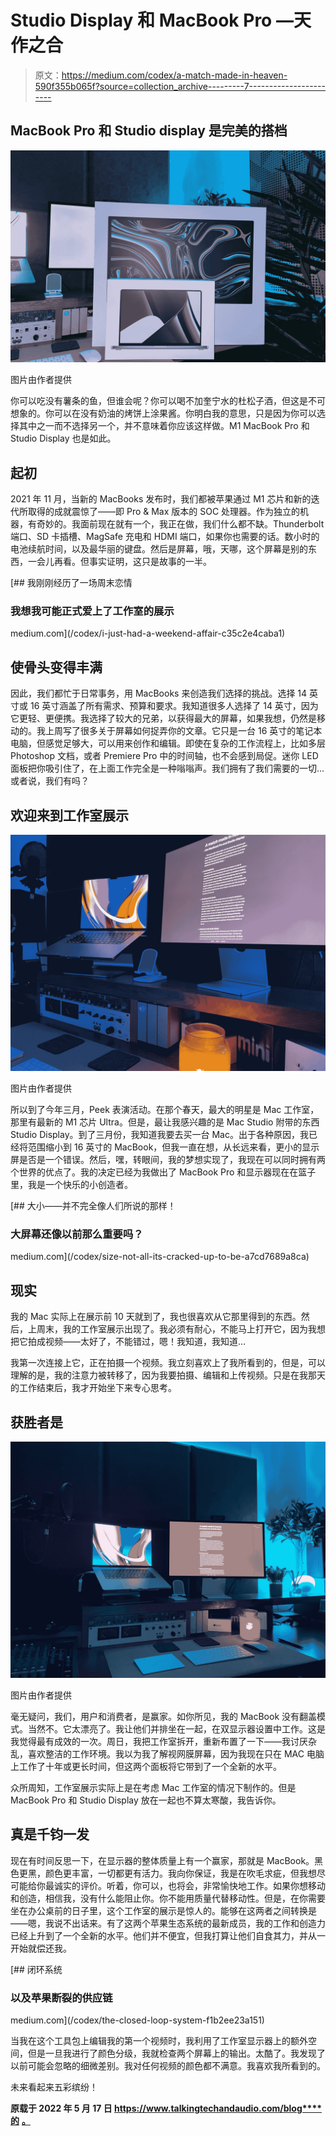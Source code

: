 # Studio Display 和 MacBook Pro —天作之合

> 原文：<https://medium.com/codex/a-match-made-in-heaven-590f355b065f?source=collection_archive---------7----------------------->

## MacBook Pro 和 Studio display 是完美的搭档

![](img/575f885747513f0432477d8bd3a5e3cb.png)

图片由作者提供

你可以吃没有薯条的鱼，但谁会呢？你可以喝不加奎宁水的杜松子酒，但这是不可想象的。你可以在没有奶油的烤饼上涂果酱。你明白我的意思，只是因为你可以选择其中之一而不选择另一个，并不意味着你应该这样做。M1 MacBook Pro 和 Studio Display 也是如此。

## 起初

2021 年 11 月，当新的 MacBooks 发布时，我们都被苹果通过 M1 芯片和新的迭代所取得的成就震惊了——即 Pro & Max 版本的 SOC 处理器。作为独立的机器，有奇妙的。我面前现在就有一个，我正在做，我们什么都不缺。Thunderbolt 端口、SD 卡插槽、MagSafe 充电和 HDMI 端口，如果你也需要的话。数小时的电池续航时间，以及最华丽的键盘。然后是屏幕，哦，天哪，这个屏幕是别的东西，一会儿再看。但事实证明，这只是故事的一半。

[](/codex/i-just-had-a-weekend-affair-c35c2e4caba1) [## 我刚刚经历了一场周末恋情

### 我想我可能正式爱上了工作室的展示

medium.com](/codex/i-just-had-a-weekend-affair-c35c2e4caba1) 

## 使骨头变得丰满

因此，我们都忙于日常事务，用 MacBooks 来创造我们选择的挑战。选择 14 英寸或 16 英寸涵盖了所有需求、预算和要求。我知道很多人选择了 14 英寸，因为它更轻、更便携。我选择了较大的兄弟，以获得最大的屏幕，如果我想，仍然是移动的。我上周写了很多关于屏幕如何捉弄你的文章。它只是一台 16 英寸的笔记本电脑，但感觉足够大，可以用来创作和编辑。即使在复杂的工作流程上，比如多层 Photoshop 文档，或者 Premiere Pro 中的时间轴，也不会感到局促。迷你 LED 面板把你吸引住了，在上面工作完全是一种嗡嗡声。我们拥有了我们需要的一切…或者说，我们有吗？

## 欢迎来到工作室展示

![](img/8e2bb90883629f2fab8e9566fdf3a7d9.png)

图片由作者提供

所以到了今年三月，Peek 表演活动。在那个春天，最大的明星是 Mac 工作室，那里有最新的 M1 芯片 Ultra。但是，最让我感兴趣的是 Mac Studio 附带的东西 Studio Display。到了三月份，我知道我要去买一台 Mac。出于各种原因，我已经将范围缩小到 16 英寸的 MacBook，但我一直在想，从长远来看，更小的显示屏是否是一个错误。然后，嘿，转眼间，我的梦想实现了，我现在可以同时拥有两个世界的优点了。我的决定已经为我做出了 MacBook Pro 和显示器现在在篮子里，我是一个快乐的小创造者。

[](/codex/size-not-all-its-cracked-up-to-be-a7cd7689a8ca) [## 大小——并不完全像人们所说的那样！

### 大屏幕还像以前那么重要吗？

medium.com](/codex/size-not-all-its-cracked-up-to-be-a7cd7689a8ca) 

## 现实

我的 Mac 实际上在展示前 10 天就到了，我也很喜欢从它那里得到的东西。然后，上周末，我的工作室展示出现了。我必须有耐心，不能马上打开它，因为我想把它拍成视频——太好了，不能错过，嗯！我知道，我知道…

我第一次连接上它，正在拍摄一个视频。我立刻喜欢上了我所看到的，但是，可以理解的是，我的注意力被转移了，因为我要拍摄、编辑和上传视频。只是在我那天的工作结束后，我才开始坐下来专心思考。

## 获胜者是

![](img/c122e8746b7641cc6e55167b5315a2d2.png)

图片由作者提供

毫无疑问，我们，用户和消费者，是赢家。如你所见，我的 MacBook 没有翻盖模式。当然不。它太漂亮了。我让他们并排坐在一起，在双显示器设置中工作。这是我觉得最有成效的一次。周日，我把工作室拆开，重新布置了一下——我讨厌杂乱，喜欢整洁的工作环境。我以为我了解视网膜屏幕，因为我现在只在 MAC 电脑上工作了十年或更长时间，但这两个面板将它带到了一个全新的水平。

众所周知，工作室展示实际上是在考虑 Mac 工作室的情况下制作的。但是 MacBook Pro 和 Studio Display 放在一起也不算太寒酸，我告诉你。

## 真是千钧一发

现在有时间反思一下，在显示器的整体质量上有一个赢家，那就是 MacBook。黑色更黑，颜色更丰富，一切都更有活力。我向你保证，我是在吹毛求疵，但我想尽可能给你最诚实的评价。听着，你可以，也将会，非常愉快地工作。如果你想移动和创造，相信我，没有什么能阻止你。你不能用质量代替移动性。但是，在你需要坐在办公桌前的日子里，这个工作室的展示是惊人的。能够在这两者之间转换是——嗯，我说不出话来。有了这两个苹果生态系统的最新成员，我的工作和创造力已经上升到了一个全新的水平。他们并不便宜，但我打算让他们自食其力，并从一开始就偿还我。

[](/codex/the-closed-loop-system-f1b2ee23a151) [## 闭环系统

### 以及苹果断裂的供应链

medium.com](/codex/the-closed-loop-system-f1b2ee23a151) 

当我在这个工具包上编辑我的第一个视频时，我利用了工作室显示器上的额外空间，但是一旦我进行了颜色分级，我就检查两个屏幕上的输出。太酷了。我发现了以前可能会忽略的细微差别。我对任何视频的颜色都不满意。我喜欢我所看到的。

未来看起来五彩缤纷！

**原载于 2022 年 5 月 17 日 https://www.talkingtechandaudio.com/blog****的** [**。**](https://www.talkingtechandaudio.com/blog)